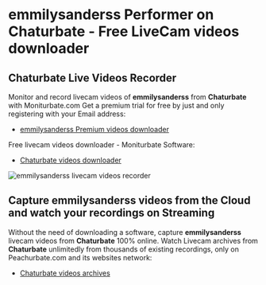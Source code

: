 # emmilysanderss Performer on Chaturbate - Free LiveCam videos downloader

## Chaturbate Live Videos Recorder

Monitor and record livecam videos of **emmilysanderss** from **Chaturbate** with Moniturbate.com
Get a premium trial for free by just and only registering with your Email address:
* [emmilysanderss Premium videos downloader](https://moniturbate.com/request-demo-licence-key.html)

Free livecam videos downloader - Moniturbate Software:
* [Chaturbate videos downloader](https://moniturbate.com/moniturbate-download-software.html)

![emmilysanderss livecam videos recorder](https://peachurnet.com/templates/moniturbate-software.png)


## Capture emmilysanderss videos from the Cloud and watch your recordings on Streaming

Without the need of downloading a software, capture **emmilysanderss** livecam videos from **Chaturbate** 100% online.
Watch Livecam archives from **Chaturbate** unlimitedly from thousands of existing recordings, only on Peachurbate.com and its websites network:
* [Chaturbate videos archives](https://peachurnet.com/)